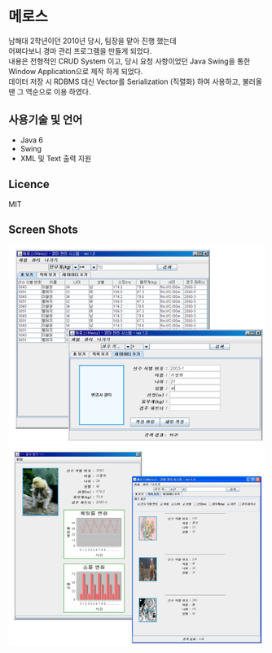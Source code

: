 # 메로스
남해대 2학년이던 2010년 당시, 팀장을 맡아 진행 했는데  
어쩌다보니 경마 관리 프로그램을 만들게 되었다.  
내용은 전형적인 CRUD System 이고, 당시 요청 사항이었던 Java Swing을 통한 Window Application으로 제작 하게 되었다.  
데이터 저장 시 RDBMS 대신 Vector를 Serialization (직렬화) 하여 사용하고, 불러올 땐 그 역순으로 이용 하였다.  

## 사용기술 및 언어
* Java 6
* Swing
* XML 및 Text 출력 지원

## Licence
MIT

## Screen Shots
![](https://github.com/thesoncriel/java.swing.meros/blob/master/screenshots/001.png)
![](https://github.com/thesoncriel/java.swing.meros/blob/master/screenshots/002.png)
